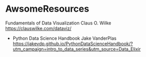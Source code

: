 # AwsomeResources

Fundamentals of Data Visualization
Claus O. Wilke
https://clauswilke.com/dataviz/

- Python Data Science Handbook
Jake VanderPlas
https://jakevdp.github.io/PythonDataScienceHandbook/?utm_campaign=intro_to_data_series&utm_source=Data_Elixir

